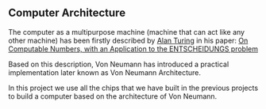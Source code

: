 ## Computer Architecture 
The computer as a multipurpose machine (machine that can act like any other machine) has been firstly described by [Alan Turing](https://en.wikipedia.org/wiki/Alan_Turing) in his paper: [On Computable Numbers, with an Application to the ENTSCHEIDUNGS problem](https://www.cs.virginia.edu/~robins/Turing_Paper_1936.pdf)

Based on this description, Von Neumann has introduced a practical implementation later known as Von Neumann Architecture. 

In this project we use all the chips that we have built in the previous projects to build a computer based on the architecture of Von Neumann. 
